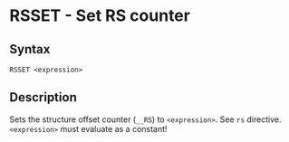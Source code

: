 # RSSET - Set RS counter

## Syntax
```assembly
RSSET <expression>
```

## Description
Sets the structure offset counter (`__RS`) to `<expression>`.
See `rs` directive. `<expression>` must evaluate as a constant!
